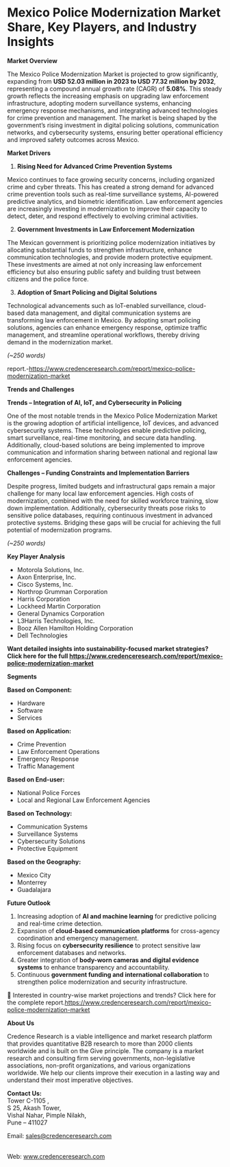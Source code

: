 # Mexico Police Modernization Market Share, Key Players, and Industry Insights


<p><strong>Market Overview</strong></p>
<p>The Mexico Police Modernization Market is projected to grow significantly, expanding from <strong>USD 52.03 million in 2023 to USD 77.32 million by 2032</strong>, representing a compound annual growth rate (CAGR) of <strong>5.08%</strong>. This steady growth reflects the increasing emphasis on upgrading law enforcement infrastructure, adopting modern surveillance systems, enhancing emergency response mechanisms, and integrating advanced technologies for crime prevention and management. The market is being shaped by the government&rsquo;s rising investment in digital policing solutions, communication networks, and cybersecurity systems, ensuring better operational efficiency and improved safety outcomes across Mexico.</p>
<p><strong>Market Drivers</strong></p>
<ol>
<li><strong> Rising Need for Advanced Crime Prevention Systems</strong></li>
</ol>
<p>Mexico continues to face growing security concerns, including organized crime and cyber threats. This has created a strong demand for advanced crime prevention tools such as real-time surveillance systems, AI-powered predictive analytics, and biometric identification. Law enforcement agencies are increasingly investing in modernization to improve their capacity to detect, deter, and respond effectively to evolving criminal activities.</p>
<ol start="2">
<li><strong> Government Investments in Law Enforcement Modernization</strong></li>
</ol>
<p>The Mexican government is prioritizing police modernization initiatives by allocating substantial funds to strengthen infrastructure, enhance communication technologies, and provide modern protective equipment. These investments are aimed at not only increasing law enforcement efficiency but also ensuring public safety and building trust between citizens and the police force.</p>
<ol start="3">
<li><strong> Adoption of Smart Policing and Digital Solutions</strong></li>
</ol>
<p>Technological advancements such as IoT-enabled surveillance, cloud-based data management, and digital communication systems are transforming law enforcement in Mexico. By adopting smart policing solutions, agencies can enhance emergency response, optimize traffic management, and streamline operational workflows, thereby driving demand in the modernization market.</p>
<p><em>(~250 words)</em></p>
<p>report.-<a href="https://www.credenceresearch.com/report/mexico-police-modernization-market">https://www.credenceresearch.com/report/mexico-police-modernization-market</a></p>
<p><strong>Trends and Challenges</strong></p>
<p><strong>Trends &ndash; Integration of AI, IoT, and Cybersecurity in Policing</strong></p>
<p>One of the most notable trends in the Mexico Police Modernization Market is the growing adoption of artificial intelligence, IoT devices, and advanced cybersecurity systems. These technologies enable predictive policing, smart surveillance, real-time monitoring, and secure data handling. Additionally, cloud-based solutions are being implemented to improve communication and information sharing between national and regional law enforcement agencies.</p>
<p><strong>Challenges &ndash; Funding Constraints and Implementation Barriers</strong></p>
<p>Despite progress, limited budgets and infrastructural gaps remain a major challenge for many local law enforcement agencies. High costs of modernization, combined with the need for skilled workforce training, slow down implementation. Additionally, cybersecurity threats pose risks to sensitive police databases, requiring continuous investment in advanced protective systems. Bridging these gaps will be crucial for achieving the full potential of modernization programs.</p>
<p><em>(~250 words)</em></p>
<p><strong>Key Player Analysis</strong></p>
<ul>
<li>Motorola Solutions, Inc.</li>
<li>Axon Enterprise, Inc.</li>
<li>Cisco Systems, Inc.</li>
<li>Northrop Grumman Corporation</li>
<li>Harris Corporation</li>
<li>Lockheed Martin Corporation</li>
<li>General Dynamics Corporation</li>
<li>L3Harris Technologies, Inc.</li>
<li>Booz Allen Hamilton Holding Corporation</li>
<li>Dell Technologies</li>
</ul>
<p><strong>Want detailed insights into sustainability-focused market strategies? Click here for the full <a href="https://www.credenceresearch.com/report/mexico-police-modernization-market">https://www.credenceresearch.com/report/mexico-police-modernization-market</a></strong></p>
<p><strong>Segments</strong></p>
<p><strong>Based on Component:</strong></p>
<ul>
<li>Hardware</li>
<li>Software</li>
<li>Services</li>
</ul>
<p><strong>Based on Application:</strong></p>
<ul>
<li>Crime Prevention</li>
<li>Law Enforcement Operations</li>
<li>Emergency Response</li>
<li>Traffic Management</li>
</ul>
<p><strong>Based on End-user:</strong></p>
<ul>
<li>National Police Forces</li>
<li>Local and Regional Law Enforcement Agencies</li>
</ul>
<p><strong>Based on Technology:</strong></p>
<ul>
<li>Communication Systems</li>
<li>Surveillance Systems</li>
<li>Cybersecurity Solutions</li>
<li>Protective Equipment</li>
</ul>
<p><strong>Based on the Geography:</strong></p>
<ul>
<li>Mexico City</li>
<li>Monterrey</li>
<li>Guadalajara</li>
</ul>
<p><strong>Future Outlook</strong></p>
<ol>
<li>Increasing adoption of <strong>AI and machine learning</strong> for predictive policing and real-time crime detection.</li>
<li>Expansion of <strong>cloud-based communication platforms</strong> for cross-agency coordination and emergency management.</li>
<li>Rising focus on <strong>cybersecurity resilience</strong> to protect sensitive law enforcement databases and networks.</li>
<li>Greater integration of <strong>body-worn cameras and digital evidence systems</strong> to enhance transparency and accountability.</li>
<li>Continuous <strong>government funding and international collaboration</strong> to strengthen police modernization and security infrastructure.</li>
</ol>
<p>📌 Interested in country-wise market projections and trends? Click here for the complete report.<a href="https://www.credenceresearch.com/report/mexico-police-modernization-market">https://www.credenceresearch.com/report/mexico-police-modernization-market</a></p>
<p><strong>About Us</strong></p>
<p>Credence Research is a viable intelligence and market research platform that provides quantitative B2B research to more than 2000 clients worldwide and is built on the Give principle. The company is a market research and consulting firm serving governments, non-legislative associations, non-profit organizations, and various organizations worldwide. We help our clients improve their execution in a lasting way and understand their most imperative objectives.</p>
<p><strong>Contact Us:</strong><br /> Tower C-1105 ,<br /> S 25, Akash Tower,<br /> Vishal Nahar, Pimple Nilakh,<br /> Pune &ndash; 411027</p>
<p>Email: <a href="mailto:sales@credenceresearch.com">sales@credenceresearch.com</a></p>
<p><br /> Web: <a href="http://www.credenceresearch.com">www.credenceresearch.com</a></p>
